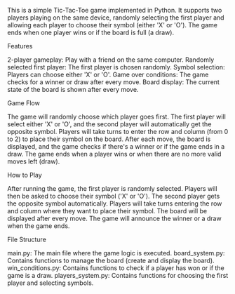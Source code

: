 This is a simple Tic-Tac-Toe game implemented in Python. It supports two players playing on the same device, randomly selecting the first player and allowing each player to choose their symbol (either 'X' or 'O'). The game ends when one player wins or if the board is full (a draw).

Features

2-player gameplay: Play with a friend on the same computer.
Randomly selected first player: The first player is chosen randomly.
Symbol selection: Players can choose either 'X' or 'O'.
Game over conditions: The game checks for a winner or draw after every move.
Board display: The current state of the board is shown after every move.

Game Flow

The game will randomly choose which player goes first.
The first player will select either 'X' or 'O', and the second player will automatically get the opposite symbol.
Players will take turns to enter the row and column (from 0 to 2) to place their symbol on the board.
After each move, the board is displayed, and the game checks if there's a winner or if the game ends in a draw.
The game ends when a player wins or when there are no more valid moves left (draw).

How to Play

After running the game, the first player is randomly selected.
Players will then be asked to choose their symbol ('X' or 'O'). The second player gets the opposite symbol automatically.
Players will take turns entering the row and column where they want to place their symbol.
The board will be displayed after every move.
The game will announce the winner or a draw when the game ends.

File Structure

main.py: The main file where the game logic is executed.
board_system.py: Contains functions to manage the board (create and display the board).
win_conditions.py: Contains functions to check if a player has won or if the game is a draw.
players_system.py: Contains functions for choosing the first player and selecting symbols.

